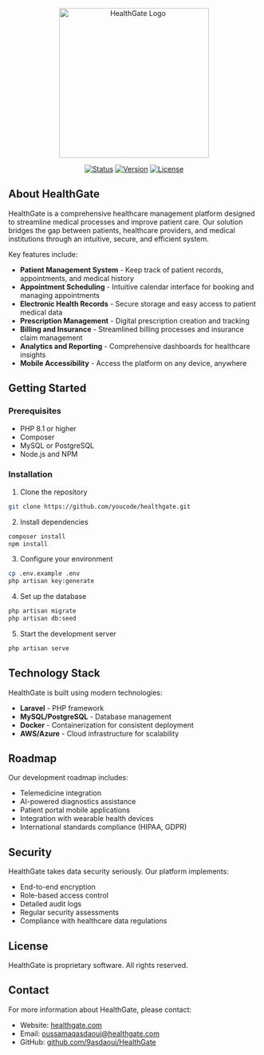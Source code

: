 <p align="center"><img src="https://static.tildacdn.one/tild3166-6532-4436-b563-633632333663/svg.svg" width="300" alt="HealthGate Logo"></p>

<p align="center">
<a href="#"><img src="https://img.shields.io/badge/status-in%20development-yellow" alt="Status"></a>
<a href="#"><img src="https://img.shields.io/badge/version-1.0.0-blue" alt="Version"></a>
<a href="#"><img src="https://img.shields.io/badge/license-MIT-green" alt="License"></a>
</p>

## About HealthGate

HealthGate is a comprehensive healthcare management platform designed to streamline medical processes and improve patient care. Our solution bridges the gap between patients, healthcare providers, and medical institutions through an intuitive, secure, and efficient system.

Key features include:

- **Patient Management System** - Keep track of patient records, appointments, and medical history
- **Appointment Scheduling** - Intuitive calendar interface for booking and managing appointments
- **Electronic Health Records** - Secure storage and easy access to patient medical data
- **Prescription Management** - Digital prescription creation and tracking
- **Billing and Insurance** - Streamlined billing processes and insurance claim management
- **Analytics and Reporting** - Comprehensive dashboards for healthcare insights
- **Mobile Accessibility** - Access the platform on any device, anywhere

## Getting Started

### Prerequisites

- PHP 8.1 or higher
- Composer
- MySQL or PostgreSQL
- Node.js and NPM

### Installation

1. Clone the repository
```bash
git clone https://github.com/youcode/healthgate.git
```

2. Install dependencies
```bash
composer install
npm install
```

3. Configure your environment
```bash
cp .env.example .env
php artisan key:generate
```

4. Set up the database
```bash
php artisan migrate
php artisan db:seed
```

5. Start the development server
```bash
php artisan serve
```

## Technology Stack

HealthGate is built using modern technologies:

- **Laravel** - PHP framework
- **MySQL/PostgreSQL** - Database management
- **Docker** - Containerization for consistent deployment
- **AWS/Azure** - Cloud infrastructure for scalability

## Roadmap

Our development roadmap includes:

- Telemedicine integration
- AI-powered diagnostics assistance
- Patient portal mobile applications
- Integration with wearable health devices
- International standards compliance (HIPAA, GDPR)

## Security

HealthGate takes data security seriously. Our platform implements:

- End-to-end encryption
- Role-based access control
- Detailed audit logs
- Regular security assessments
- Compliance with healthcare data regulations

## License

HealthGate is proprietary software. All rights reserved.

## Contact

For more information about HealthGate, please contact:

- Website: [healthgate.com](https://healthgate.com)
- Email: oussamaqasdaoui@healthgate.com
- GitHub: [github.com/9asdaoui/HealthGate](https://github.com/9asdaoui/HealthGate)
